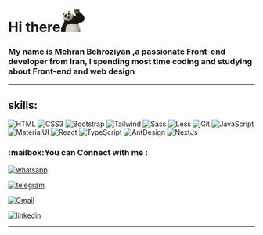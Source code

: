 <h1 align="left">Hi there<img src="https://github.com/gooddevil79/gooddevil79/blob/main/assets/Hnet.com-image.gif" width="50"></h1>

<h3 align="left">My name is Mehran Behroziyan ,a passionate Front-end developer from Iran, I spending most time coding and studying about Front-end and web design</h3>

<hr>

## skills:

![HTML](https://img.shields.io/badge/-HTML5-090909?style=for-the-badge&logo=hTML5)
![CSS3](https://img.shields.io/badge/-CSS3-090909?style=for-the-badge&logo=css3&logoColor=1572B6)
![Bootstrap](https://img.shields.io/badge/-Bootstrap-090909?style=for-the-badge&logo=Bootstrap)
![Tailwind](https://img.shields.io/badge/Tailwind_CSS-090909?style=for-the-badge&logo=tailwind-css&logoColor=white)
![Sass](https://img.shields.io/badge/-Sass-090909?style=for-the-badge&logo=Sass)
![Less](https://img.shields.io/badge/-Less-090909?style=for-the-badge&logo=Less)
![Git](https://img.shields.io/badge/-Git-090909?style=for-the-badge&logo=Git)
![JavaScript](https://img.shields.io/badge/-Javascript-090909?style=for-the-badge&logo=Javascript)
![MaterialUI](https://img.shields.io/badge/-MaterialUI-090909?style=for-the-badge&logo=MUI)
![React](https://img.shields.io/badge/-React-090909?style=for-the-badge&logo=React)
![TypeScript](https://img.shields.io/badge/-TypeScript-090909?style=for-the-badge&logo=TypeScript)
![AntDesign](https://img.shields.io/badge/-AntDesign-090909?style=for-the-badge&logo=AntDesign)
![NextJs](https://img.shields.io/badge/next.js-000000?style=for-the-badge&logo=nextdotjs&logoColor=white)




<h3 align="left">:mailbox:You can  Connect with me :</h3>
<p align="left">
<!-- <a href="https://instagram.com/mhrnb79" target="blank">

<!-- ![instagram](https://img.shields.io/badge/-Instagram-090909?style=for-the-badge&logo=instagram) -->

<!-- </a> -->

<a href="https://wa.me/989217531963" target="blank">
 
![whatsapp](https://img.shields.io/badge/-whatsapp-090909?style=for-the-badge&logo=whatsapp)
 
</a>
 
 <a href="https://t.me/mhrnb79" target="blank" >
  
 ![telegram](https://img.shields.io/badge/Telegram-090909?style=for-the-badge&logo=telegram&logoColor=white)
  
 </a>
 
<a href="mailto:behroziyan.mhrn@gmail.com" target="blank">

![Gmail](https://img.shields.io/badge/-Gmail-090909?style=for-the-badge&logo=Gmail)
 
 </a>
 
<a href="https://www.linkedin.com/in/mehran-behroziyan-420967197" target="blank">
 
![linkedin](https://img.shields.io/badge/-linkedin-090909?style=for-the-badge&logo=linkedin&logoColor=0A66C2)
 
</a>
 
</p>
<hr>
<!-- <details>
<summary>
    More stuff about me
</summary>

<br>
    
#### Github Status
![Anurag's GitHub stats](https://github-readme-stats.vercel.app/api?username=gooddevil79&hide=contribs,prs&theme=tokyonight)

<hr>

### little story :

<p>
at the beginning in college, I got acquainted with C++ language and it was my first experience in Programming world that i get into, still, something was misssing and i was a rolling stone, but i found my interest in front-end and web design occupation 
   </br>
I studied HTML-CSS for one year and focused on it at first so reached at very good and advanced level, after that i decided to study about CSS frameworks and libraries, so I start to learn BOOTSTRAP v4, as many developers at this field, after CSS and it tools, I started to learn JavaScript programming language and after finishing VANILA JS, DOM and OOP functionality, i could say I'm at a Junior Level of front-end developer but as you know there is many stuff to learn in our lives ;)
I also learned GIT & GITHUB which is one of nessecary skills in this path and occupation, with a very good coure and I think now I'm good to work in programming teams.
   </br>
I, Mehran Behroziyan, am Front end developer with perseverance, effort, intrested to learn more stuff and new experiences and teamworks. 
    </p>

##### Intrested in :

- 🎧🎶 Music
- 📚📙 Books
- 🎮🕹 Games
- 📺📼 Movies & Series
- 🏖🚗 Travel
</details> -->
<!--
**gooddevil79/gooddevil79** is a ✨ _special_ ✨ repository because its `README.md` (this file) appears on your GitHub profile.

Here are some ideas to get you started:

- 🔭 I’m currently working on ...
- 🌱 I’m currently learning ...
- 👯 I’m looking to collaborate on ...
- 🤔 I’m looking for help with ...
- 💬 Ask me about ...
- 📫 How to reach me: ...
- 😄 Pronouns: ...
- ⚡ Fun fact: ...
  -->
